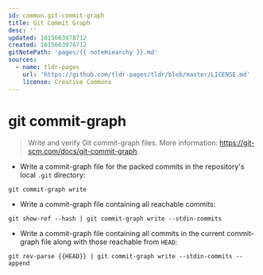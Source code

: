 ```yaml
---
id: common.git-commit-graph
title: Git Commit Graph
desc: ''
updated: 1615663978712
created: 1615663978712
gitNotePath: 'pages/{{ noteHiearchy }}.md'
sources:
  - name: tldr-pages
    url: 'https://github.com/tldr-pages/tldr/blob/master/LICENSE.md'
    license: Creative Commons
---
```

# git commit-graph

> Write and verify Git commit-graph files.
> More information: <https://git-scm.com/docs/git-commit-graph>.

- Write a commit-graph file for the packed commits in the repository's local `.git` directory:

`git commit-graph write`

- Write a commit-graph file containing all reachable commits:

`git show-ref --hash | git commit-graph write --stdin-commits`

- Write a commit-graph file containing all commits in the current commit-graph file along with those reachable from `HEAD`:

`git rev-parse {{HEAD}} | git commit-graph write --stdin-commits --append`

